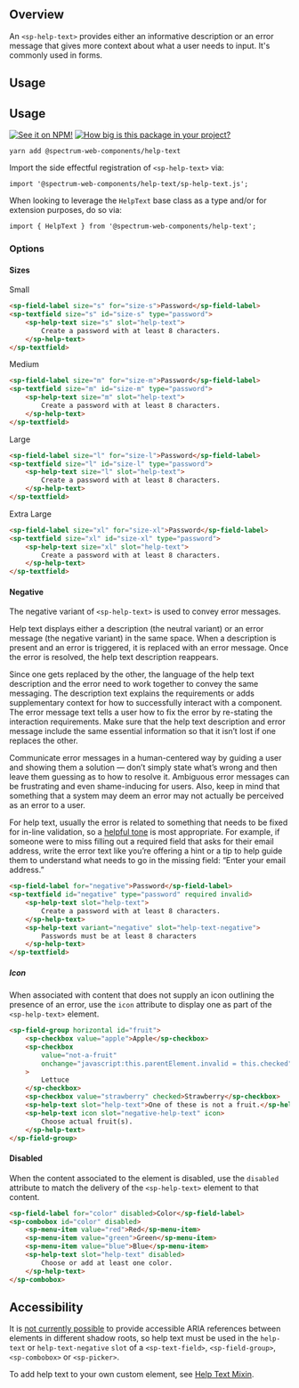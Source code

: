 ## Overview

An `<sp-help-text>` provides either an informative description or an error message that gives more context about what a user needs to input. It's commonly used in forms.

## Usage
## Usage

[![See it on NPM!](https://img.shields.io/npm/v/@spectrum-web-components/help-text?style=for-the-badge)](https://www.npmjs.com/package/@spectrum-web-components/help-text)
[![How big is this package in your project?](https://img.shields.io/bundlephobia/minzip/@spectrum-web-components/help-text?style=for-the-badge)](https://bundlephobia.com/result?p=@spectrum-web-components/help-text)

```
yarn add @spectrum-web-components/help-text
```

Import the side effectful registration of `<sp-help-text>` via:

```
import '@spectrum-web-components/help-text/sp-help-text.js';
```

When looking to leverage the `HelpText` base class as a type and/or for extension purposes, do so via:

```
import { HelpText } from '@spectrum-web-components/help-text';
```

### Options

#### Sizes

<sp-tabs selected="m" auto label="Size attribute options">
<sp-tab value="s">Small</sp-tab>
<sp-tab-panel value="s">

```html demo
<sp-field-label size="s" for="size-s">Password</sp-field-label>
<sp-textfield size="s" id="size-s" type="password">
    <sp-help-text size="s" slot="help-text">
        Create a password with at least 8 characters.
    </sp-help-text>
</sp-textfield>
```

</sp-tab-panel>
<sp-tab value="m">Medium</sp-tab>
<sp-tab-panel value="m">

```html demo
<sp-field-label size="m" for="size-m">Password</sp-field-label>
<sp-textfield size="m" id="size-m" type="password">
    <sp-help-text size="m" slot="help-text">
        Create a password with at least 8 characters.
    </sp-help-text>
</sp-textfield>
```

</sp-tab-panel>
<sp-tab value="l">Large</sp-tab>
<sp-tab-panel value="l">

```html
<sp-field-label size="l" for="size-l">Password</sp-field-label>
<sp-textfield size="l" id="size-l" type="password">
    <sp-help-text size="l" slot="help-text">
        Create a password with at least 8 characters.
    </sp-help-text>
</sp-textfield>
```

</sp-tab-panel>
<sp-tab value="xl">Extra Large</sp-tab>
<sp-tab-panel value="xl">

```html
<sp-field-label size="xl" for="size-xl">Password</sp-field-label>
<sp-textfield size="xl" id="size-xl" type="password">
    <sp-help-text size="xl" slot="help-text">
        Create a password with at least 8 characters.
    </sp-help-text>
</sp-textfield>
```

</sp-tab-panel>
</sp-tabs>

#### Negative

The negative variant of `<sp-help-text>` is used to convey error messages.

Help text displays either a description (the neutral variant) or an error message (the negative variant) in the same space. When a description is present and an error is triggered, it is replaced with an error message. Once the error is resolved, the help text description reappears.

Since one gets replaced by the other, the language of the help text description and the error need to work together to convey the same messaging. The description text explains the requirements or adds supplementary context for how to successfully interact with a component. The error message text tells a user how to fix the error by re-stating the interaction requirements. Make sure that the help text description and error message include the same essential information so that it isn’t lost if one replaces the other.

Communicate error messages in a human-centered way by guiding a user and showing them a solution — don’t simply state what’s wrong and then leave them guessing as to how to resolve it. Ambiguous error messages can be frustrating and even shame-inducing for users. Also, keep in mind that something that a system may deem an error may not actually be perceived as an error to a user.

For help text, usually the error is related to something that needs to be fixed for in-line validation, so a [helpful tone](https://spectrum.adobe.com/page/voice-and-tone/#Tone) is most appropriate. For example, if someone were to miss filling out a required field that asks for their email address, write the error text like you’re offering a hint or a tip to help guide them to understand what needs to go in the missing field: “Enter your email address.”

```html
<sp-field-label for="negative">Password</sp-field-label>
<sp-textfield id="negative" type="password" required invalid>
    <sp-help-text slot="help-text">
        Create a password with at least 8 characters.
    </sp-help-text>
    <sp-help-text variant="negative" slot="help-text-negative">
        Passwords must be at least 8 characters
    </sp-help-text>
</sp-textfield>
```

##### Icon

When associated with content that does not supply an icon outlining the presence of an error, use the `icon` attribute to display one as part of the `<sp-help-text>` element.

```html
<sp-field-group horizontal id="fruit">
    <sp-checkbox value="apple">Apple</sp-checkbox>
    <sp-checkbox
        value="not-a-fruit"
        onchange="javascript:this.parentElement.invalid = this.checked"
    >
        Lettuce
    </sp-checkbox>
    <sp-checkbox value="strawberry" checked>Strawberry</sp-checkbox>
    <sp-help-text slot="help-text">One of these is not a fruit.</sp-help-text>
    <sp-help-text icon slot="negative-help-text" icon>
        Choose actual fruit(s).
    </sp-help-text>
</sp-field-group>
```

#### Disabled

When the content associated to the element is disabled, use the `disabled` attribute to match the delivery of the `<sp-help-text>` element to that content.

```html demo
<sp-field-label for="color" disabled>Color</sp-field-label>
<sp-combobox id="color" disabled>
    <sp-menu-item value="red">Red</sp-menu-item>
    <sp-menu-item value="green">Green</sp-menu-item>
    <sp-menu-item value="blue">Blue</sp-menu-item>
    <sp-help-text slot="help-text" disabled>
        Choose or add at least one color.
    </sp-help-text>
</sp-combobox>
```

## Accessibility

It is [not currently possible](https://w3c.github.io/webcomponents-cg/#cross-root-aria) to provide accessible ARIA references between elements in different shadow roots, so help text must be used in the `help-text` or `help-text-negative` `slot` of a `<sp-text-field>`, `<sp-field-group>`, `<sp-combobox>` or `<sp-picker>`.

To add help text to your own custom element, see [Help Text Mixin](./help-text-mixin/).
